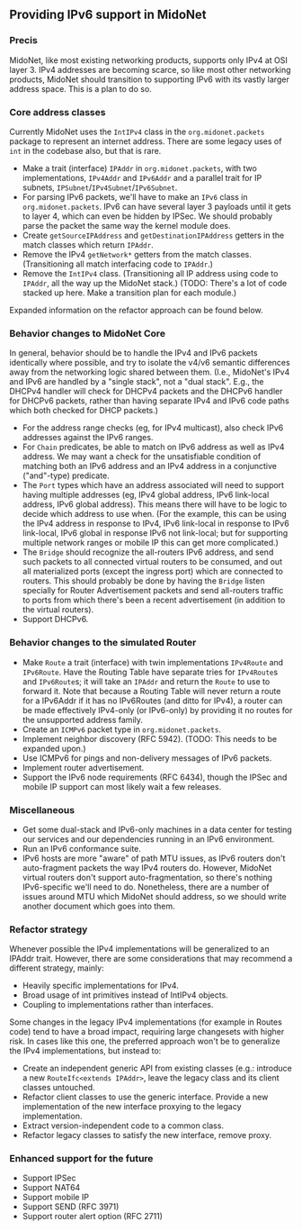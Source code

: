 ## Providing IPv6 support in MidoNet

### Precis

MidoNet, like most existing networking products, supports only IPv4 at OSI
layer 3.  IPv4 addresses are becoming scarce, so like most other networking
products, MidoNet should transition to supporting IPv6 with its vastly
larger address space.  This is a plan to do so.

### Core address classes

Currently MidoNet uses the `IntIPv4` class in the `org.midonet.packets` package
to represent an internet address.
There are some legacy uses of `int` in the codebase also, but that is rare.

 * Make a trait (interface) `IPAddr` in `org.midonet.packets`, with two
	implementations, `IPv4Addr` and `IPv6Addr` and a parallel trait for
        IP subnets, `IPSubnet`/`IPv4Subnet`/`IPv6Subnet`.
 * For parsing IPv6 packets, we'll have to make an `IPv6` class in
	`org.midonet.packets`.  IPv6 can have several layer 3 payloads
	until it gets to layer 4, which can even be hidden by IPSec.  We
	should probably parse the packet the same way the kernel module does.
 * Create `getSourceIPAddress` and `getDestinationIPAddress` getters in the
	match classes which return `IPAddr`.
 * Remove the IPv4 `getNetwork*` getters from the match classes.
	(Transitioning all match interfacing code to `IPAddr`.)
 * Remove the `IntIPv4` class.  (Transitioning all IP address using code
	to `IPAddr`, all the way up the MidoNet stack.)
	(TODO: There's a lot of code stacked up here.  Make a transition
	plan for each module.)

Expanded information on the refactor approach can be found below.

### Behavior changes to MidoNet Core

In general, behavior should be to handle the IPv4 and IPv6 packets identically
where possible, and try to isolate the v4/v6 semantic differences away from
the networking logic shared between them.  (I.e., MidoNet's IPv4 and IPv6
are handled by a "single stack", not a "dual stack".  E.g., the DHCPv4 handler
will check for DHCPv4 packets and the DHCPv6 handler for DHCPv6 packets, rather
than having separate IPv4 and IPv6 code paths which both checked for DHCP
packets.)

 * For the address range checks (eg, for IPv4 multicast), also check
	IPv6 addresses against the IPv6 ranges.
 * For `Chain` predicates, be able to match on IPv6 address as well as IPv4
        address.  We may want a check for the unsatisfiable condition of
        matching both an IPv6 address and an IPv4 address in a conjunctive
        ("and"-type) predicate.
 * The `Port` types which have an address associated will need to support
        having multiple addresses (eg, IPv4 global address, IPv6 link-local
        address, IPv6 global address).  This means there will have to be
        logic to decide which address to use when.  (For the example, this
        can be using the IPv4 address in response to IPv4, IPv6 link-local
        in response to IPv6 link-local, IPv6 global in response IPv6 not
        link-local; but for supporting multiple network ranges or mobile
        IP this can get more complicated.)
 * The `Bridge` should recognize the all-routers IPv6 address, and send
	such packets to all connected virtual routers to be consumed, and
	out all materialized ports (except the ingress port) which are
	connected to routers.  This should probably be done by having the
        `Bridge` listen specially for Router Advertisement packets and send
        all-routers traffic to ports from which there's been a recent
        advertisement (in addition to the virtual routers).
 * Support DHCPv6.

### Behavior changes to the simulated Router

 * Make `Route` a trait (interface) with twin implementations `IPv4Route`
        and `IPv6Route`.  Have the Routing Table have separate tries for
        `IPv4Route`s and `IPv6Route`s; it will take an `IPAddr` and return
        the `Route` to use to forward it.  Note that because a Routing Table
        will never return a route for a IPv6Addr if it has no IPv6Routes (and
        ditto for IPv4), a router can be made effectively IPv4-only (or
        IPv6-only) by providing it no routes for the unsupported address
        family.
 * Create an `ICMPv6` packet type in `org.midonet.packets`.
 * Implement neighbor discovery (RFC 5942).  (TODO: This needs to be
        expanded upon.)
 * Use ICMPv6 for pings and non-delivery messages of IPv6 packets.
 * Implement router advertisement.
 * Support the IPv6 node requirements (RFC 6434), though the IPSec and
	mobile IP support can most likely wait a few releases.

### Miscellaneous

 * Get some dual-stack and IPv6-only machines in a data center for testing our
	services and our dependencies running in an IPv6 environment.
 * Run an IPv6 conformance suite.
 * IPv6 hosts are more "aware" of path MTU issues, as IPv6 routers don't
        auto-fragment packets the way IPv4 routers do.  However, MidoNet
        virtual routers don't support auto-fragmentation, so there's nothing
        IPv6-specific we'll need to do.  Nonetheless, there are a number
        of issues around MTU which MidoNet should address, so we should
        write another document which goes into them.

### Refactor strategy

Whenever possible the IPv4 implementations will be generalized to an
IPAddr trait.  However, there are some considerations that may recommend
a different strategy, mainly:

- Heavily specific implementations for IPv4.
- Broad usage of int primitives instead of IntIPv4 objects.
- Coupling to implementations rather than interfaces.

Some changes in the legacy IPv4 implementations (for example in Routes
code) tend to have a broad impact, requiring large changesets with
higher risk.  In cases like this one, the preferred approach won't be to
generalize the IPv4 implementations, but instead to:

- Create an independent generic API from existing classes (e.g.:
  introduce a new `RouteIfc<extends IPAddr>`, leave the legacy class and
  its client classes untouched.
- Refactor client classes to use the generic interface. Provide a new
  implementation of the new interface proxying to the legacy
  implementation.
- Extract version-independent code to a common class.
- Refactor legacy classes to satisfy the new interface, remove proxy.

### Enhanced support for the future

 * Support IPSec
 * Support NAT64
 * Support mobile IP
 * Support SEND (RFC 3971)
 * Support router alert option (RFC 2711)
